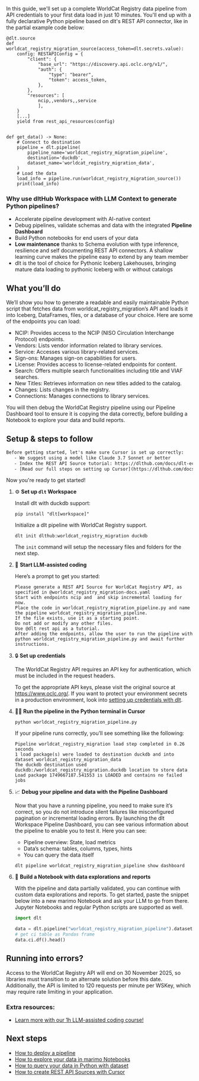 In this guide, we'll set up a complete WorldCat Registry data pipeline from API credentials to your first data load in just 10 minutes. You'll end up with a fully declarative Python pipeline based on dlt's REST API connector, like in the partial example code below:

```python-outcome
@dlt.source
def worldcat_registry_migration_source(access_token=dlt.secrets.value):
    config: RESTAPIConfig = {
        "client": {
            "base_url": "https://discovery.api.oclc.org/v1/",
            "auth": {
                "type": "bearer",
                "token": access_token,
            },
        },
        "resources": [
            ncip,,vendors,,service
            ],
    }
    [...]
    yield from rest_api_resources(config)


def get_data() -> None:
    # Connect to destination
    pipeline = dlt.pipeline(
        pipeline_name='worldcat_registry_migration_pipeline',
        destination='duckdb',
        dataset_name='worldcat_registry_migration_data', 
    )
    # Load the data
    load_info = pipeline.run(worldcat_registry_migration_source())
    print(load_info) 
```

### Why use dltHub Workspace with LLM Context to generate Python pipelines?

- Accelerate pipeline development with AI-native context
- Debug pipelines, validate schemas and data with the integrated **Pipeline Dashboard**
- Build Python notebooks for end users of your data
- **Low maintenance** thanks to Schema evolution with type inference, resilience and self documenting REST API connectors. A shallow learning curve makes the pipeline easy to extend by any team member
- dlt is the tool of choice for Pythonic Iceberg Lakehouses, bringing mature data loading to pythonic Iceberg with or without catalogs

## What you’ll do

We’ll show you how to generate a readable and easily maintainable Python script that fetches data from worldcat_registry_migration’s API and loads it into Iceberg, DataFrames, files, or a database of your choice. Here are some of the endpoints you can load:

- NCIP: Provides access to the NCIP (NISO Circulation Interchange Protocol) endpoints.
- Vendors: Lists vendor information related to library services.
- Service: Accesses various library-related services.
- Sign-ons: Manages sign-on capabilities for users.
- License: Provides access to license-related endpoints for content.
- Search: Offers multiple search functionalities including title and VIAF searches.
- New Titles: Retrieves information on new titles added to the catalog.
- Changes: Lists changes in the registry.
- Connections: Manages connections to library services.

You will then debug the WorldCat Registry pipeline using our Pipeline Dashboard tool to ensure it is copying the data correctly, before building a Notebook to explore your data and build reports.

## Setup & steps to follow

```default
Before getting started, let's make sure Cursor is set up correctly:
   - We suggest using a model like Claude 3.7 Sonnet or better
   - Index the REST API Source tutorial: https://dlthub.com/docs/dlt-ecosystem/verified-sources/rest_api/ and add it to context as **@dlt rest api**
   - [Read our full steps on setting up Cursor](https://dlthub.com/docs/dlt-ecosystem/llm-tooling/cursor-restapi#23-configuring-cursor-with-documentation)
```

Now you're ready to get started!

1. ⚙️ **Set up `dlt` Workspace**
    
    Install dlt with duckdb support:
    ```shell
    pip install "dlt[workspace]"
    ```

    Initialize a dlt pipeline with WorldCat Registry support.
    ```shell
    dlt init dlthub:worldcat_registry_migration duckdb
    ```

    The `init` command will setup the necessary files and folders for the next step.
    
2. 🤠 **Start LLM-assisted coding**
    
    Here’s a prompt to get you started:
    
    ```prompt
    Please generate a REST API Source for WorldCat Registry API, as specified in @worldcat_registry_migration-docs.yaml 
    Start with endpoints ncip and  and skip incremental loading for now. 
    Place the code in worldcat_registry_migration_pipeline.py and name the pipeline worldcat_registry_migration_pipeline. 
    If the file exists, use it as a starting point. 
    Do not add or modify any other files. 
    Use @dlt rest api as a tutorial. 
    After adding the endpoints, allow the user to run the pipeline with python worldcat_registry_migration_pipeline.py and await further instructions.
    ```

    
3. 🔒 **Set up credentials** 
    
    The WorldCat Registry API requires an API key for authentication, which must be included in the request headers.
    
    To get the appropriate API keys, please visit the original source at https://www.oclc.org/.
    If you want to protect your environment secrets in a production environment, look into [setting up credentials with dlt](https://dlthub.com/docs/walkthroughs/add_credentials).
    
4. 🏃‍♀️ **Run the pipeline in the Python terminal in Cursor**
    
    ```shell
    python worldcat_registry_migration_pipeline.py
    ```
    
    If your pipeline runs correctly, you’ll see something like the following:
    
    ```shell
    Pipeline worldcat_registry_migration load step completed in 0.26 seconds
    1 load package(s) were loaded to destination duckdb and into dataset worldcat_registry_migration_data
    The duckdb destination used duckdb:/worldcat_registry_migration.duckdb location to store data
    Load package 1749667187.541553 is LOADED and contains no failed jobs
    ```
    
5. 📈 **Debug your pipeline and data with the Pipeline Dashboard**

    Now that you have a running pipeline, you need to make sure it’s correct, so you do not introduce silent failures like misconfigured pagination or incremental loading errors. By launching the dlt Workspace Pipeline Dashboard, you can see various information about the pipeline to enable you to test it. Here you can see:
    - Pipeline overview: State, load metrics
    - Data’s schema: tables, columns, types, hints
    - You can query the data itself
    
    ```shell
    dlt pipeline worldcat_registry_migration_pipeline show dashboard
    ```
    
6. 🐍 **Build a Notebook with data explorations and reports**

    With the pipeline and data partially validated, you can continue with custom data explorations and reports. To get started, paste the snippet below into a new marimo Notebook and ask your LLM to go from there. Jupyter Notebooks and regular Python scripts are supported as well.

    
    ```python
    import dlt

   data = dlt.pipeline("worldcat_registry_migration_pipeline").dataset()
   # get ci table as Pandas frame
   data.ci.df().head()
    ```

## Running into errors?

Access to the WorldCat Registry API will end on 30 November 2025, so libraries must transition to an alternate solution before this date. Additionally, the API is limited to 120 requests per minute per WSKey, which may require rate limiting in your application.

### Extra resources:

- [Learn more with our 1h LLM-assisted coding course!](https://www.youtube.com/watch?v=GGid70rnJuM)

## Next steps

- [How to deploy a pipeline](https://dlthub.com/docs/walkthroughs/deploy-a-pipeline)
- [How to explore your data in marimo Notebooks](https://dlthub.com/docs/general-usage/dataset-access/marimo)
- [How to query your data in Python with dataset](https://dlthub.com/docs/general-usage/dataset-access/dataset)
- [How to create REST API Sources with Cursor](https://dlthub.com/docs/dlt-ecosystem/llm-tooling/cursor-restapi)
